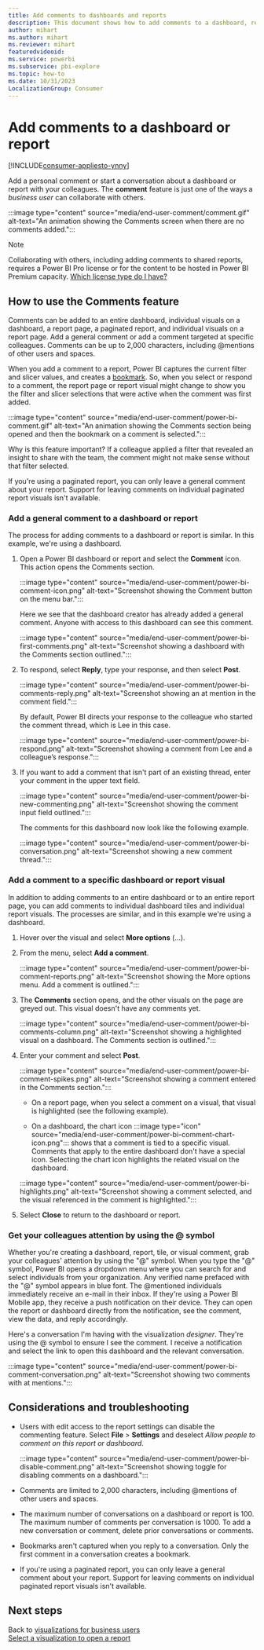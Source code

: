 ```yaml
---
title: Add comments to dashboards and reports
description: This document shows how to add comments to a dashboard, report, or visual and how to use comments to have conversations with collaborators.
author: mihart
ms.author: mihart
ms.reviewer: mihart
featuredvideoid: 
ms.service: powerbi
ms.subservice: pbi-explore
ms.topic: how-to
ms.date: 10/31/2023
LocalizationGroup: Consumer
---
```

# Add comments to a dashboard or report

[!INCLUDE[consumer-appliesto-ynny](../includes/consumer-appliesto-ynny.md)]

Add a personal comment or start a conversation about a dashboard or report with your colleagues. The **comment** feature is just one of the ways a *business user* can collaborate with others.

:::image type="content" source="media/end-user-comment/comment.gif" alt-text="An animation showing the Comments screen when there are no comments added.":::

> [!NOTE]
> Collaborating with others, including adding comments to shared reports, requires a Power BI Pro license or for the content to be hosted in Power BI Premium capacity. [Which license type do I have?](end-user-license.md)

## How to use the Comments feature
Comments can be added to an entire dashboard, individual visuals on a dashboard, a report page, a paginated report, and individual visuals on a report page. Add a general comment or add a comment targeted at specific colleagues. Comments can be up to 2,000 characters, including @mentions of other users and spaces.

When you add a comment to a report, Power BI captures the current filter and slicer values, and creates a [bookmark](end-user-bookmarks.md). So, when you select or respond to a comment, the report page or report visual might change to show you the filter and slicer selections that were active when the comment was first added.  

:::image type="content" source="media/end-user-comment/power-bi-comment.gif" alt-text="An animation showing the Comments section being opened and then the bookmark on a comment is selected.":::

Why is this feature important? If a colleague applied a filter that revealed an insight to share with the team, the comment might not make sense without that filter selected.

If you're using a paginated report, you can only leave a general comment about your report. Support for leaving comments on individual paginated report visuals isn't available.

### Add a general comment to a dashboard or report
The process for adding comments to a dashboard or report is similar. In this example, we're using a dashboard. 

1. Open a Power BI dashboard or report and select the **Comment** icon. This action opens the Comments section.

    :::image type="content" source="media/end-user-comment/power-bi-comment-icon.png" alt-text="Screenshot showing the Comment button on the menu bar.":::

    Here we see that the dashboard creator has already added a general comment. Anyone with access to this dashboard can see this comment.

    :::image type="content" source="media/end-user-comment/power-bi-first-comments.png" alt-text="Screenshot showing a dashboard with the Comments section outlined.":::

2. To respond, select **Reply**, type your response, and then select **Post**.  

    :::image type="content" source="media/end-user-comment/power-bi-comments-reply.png" alt-text="Screenshot showing an at mention in the comment field.":::

    By default, Power BI directs your response to the colleague who started the comment thread, which is Lee in this case. 

    :::image type="content" source="media/end-user-comment/power-bi-respond.png" alt-text="Screenshot showing a comment from Lee and a colleague’s response.":::

 3. If you want to add a comment that isn't part of an existing thread, enter your comment in the upper text field.

    :::image type="content" source="media/end-user-comment/power-bi-new-commenting.png" alt-text="Screenshot showing the comment input field outlined.":::

    The comments for this dashboard now look like the following example.

    :::image type="content" source="media/end-user-comment/power-bi-conversation.png" alt-text="Screenshot showing a new comment thread.":::

### Add a comment to a specific dashboard or report visual
In addition to adding comments to an entire dashboard or to an entire report page, you can add comments to individual dashboard tiles and individual report visuals. The processes are similar, and in this example we're using a dashboard.

1. Hover over the visual and select **More options** (...).    
2. From the menu, select **Add a comment**.

    :::image type="content" source="media/end-user-comment/power-bi-comment-reports.png" alt-text="Screenshot showing the More options menu. Add a comment is outlined."::: 

3. The **Comments** section opens, and the other visuals on the page are greyed out. This visual doesn't have any comments yet. 

    :::image type="content" source="media/end-user-comment/power-bi-comments-column.png" alt-text="Screenshot showing a highlighted visual on a dashboard. The Comments section is outlined.":::

4. Enter your comment and select **Post**.

    :::image type="content" source="media/end-user-comment/power-bi-comment-spikes.png" alt-text="Screenshot showing a comment entered in the Comments section.":::

    - On a report page, when you select a comment on a visual, that visual is highlighted (see the following example).

    - On a dashboard, the chart icon :::image type="icon" source="media/end-user-comment/power-bi-comment-chart-icon.png"::: shows that a comment is tied to a specific visual. Comments that apply to the entire dashboard don't have a special icon. Selecting the chart icon highlights the related visual on the dashboard.
    
    :::image type="content" source="media/end-user-comment/power-bi-highlights.png" alt-text="Screenshot showing a comment selected, and the visual referenced in the comment is highlighted.":::

5. Select **Close** to return to the dashboard or report.

### Get your colleagues attention by using the @ symbol
Whether you're creating a dashboard, report, tile, or visual comment, grab your colleagues' attention by using the "\@" symbol. When you type the "\@" symbol, Power BI opens a dropdown menu where you can search for and select individuals from your organization. Any verified name prefaced with the "\@" symbol appears in blue font. The @mentioned individuals immediately receive an e-mail in their inbox. If they're using a Power BI Mobile app, they receive a push notification on their device. They can open the report or dashboard directly from the notification, see the comment, view the data, and reply accordingly.

Here's a conversation I'm having with the visualization *designer*. They're using the @ symbol to ensure I see the comment. I receive a notification and select the link to open this dashboard and the relevant conversation.  

:::image type="content" source="media/end-user-comment/power-bi-comment-conversation.png" alt-text="Screenshot showing two comments with at mentions.":::  

## Considerations and troubleshooting

- Users with edit access to the report settings can disable the commenting feature. Select **File** > **Settings** and deselect *Allow people to comment on this report or dashboard*.

   :::image type="content" source="media/end-user-comment/power-bi-disable-comment.png" alt-text="Screenshot showing toggle for disabling comments on a dashboard.":::

- Comments are limited to 2,000 characters, including @mentions of other users and spaces.
- The maximum number of conversations on a dashboard or report is 100. The maximum number of comments per conversation is 1000. To add a new conversation or comment, delete prior conversations or comments.
- Bookmarks aren't captured when you reply to a conversation. Only the first comment in a conversation creates a bookmark.
- If you're using a paginated report, you can only leave a general comment about your report. Support for leaving comments on individual paginated report visuals isn't available.

## Next steps
Back to [visualizations for business users](end-user-visualizations.md)    
[Select a visualization to open a report](end-user-report-open.md)
